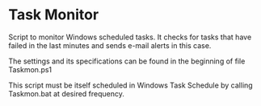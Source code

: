 # Task Monitor

Script to monitor Windows scheduled tasks. It checks for tasks that have failed in the last minutes and sends e-mail alerts in this case.

The settings and its specifications can be found in the beginning of file Taskmon.ps1

This script must be itself scheduled in Windows Task Schedule by calling Taskmon.bat at desired frequency.
